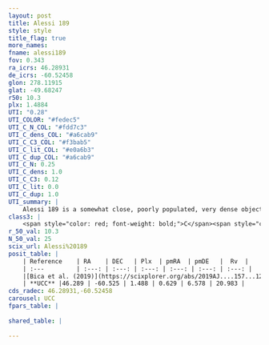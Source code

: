 ```yaml
---
layout: post
title: Alessi 189
style: style
title_flag: true
more_names: 
fname: alessi189
fov: 0.343
ra_icrs: 46.28931
de_icrs: -60.52458
glon: 278.11915
glat: -49.68247
r50: 10.3
plx: 1.4884
UTI: "0.28"
UTI_COLOR: "#fedec5"
UTI_C_N_COL: "#fdd7c3"
UTI_C_dens_COL: "#a6cab9"
UTI_C_C3_COL: "#f3bab5"
UTI_C_lit_COL: "#e0a6b3"
UTI_C_dup_COL: "#a6cab9"
UTI_C_N: 0.25
UTI_C_dens: 1.0
UTI_C_C3: 0.12
UTI_C_lit: 0.0
UTI_C_dup: 1.0
UTI_summary: |
    Alessi 189 is a somewhat close, poorly populated, very dense object of very low C3 quality. It is rarely studied in the literature, with no articles listed in the last 6 years.
class3: |
    <span style="color: red; font-weight: bold;">C</span><span style="color: purple; font-weight: bold;">D</span>
r_50_val: 10.3
N_50_val: 25
scix_url: Alessi%20189
posit_table: |
    | Reference    | RA    | DEC   | Plx  | pmRA  | pmDE   |  Rv  |
    | :---         | :---: | :---: | :---: | :---: | :---: | :---: |
    |[Bica et al. (2019)](https://scixplorer.org/abs/2019AJ....157...12B) | 46.361 | -60.559 | -- | -- | -- | -- |
    | **UCC** |46.289 | -60.525 | 1.488 | 0.629 | 6.578 | 20.983 | 
cds_radec: 46.28931,-60.52458
carousel: UCC
fpars_table: |
    
shared_table: |
    
---
```

